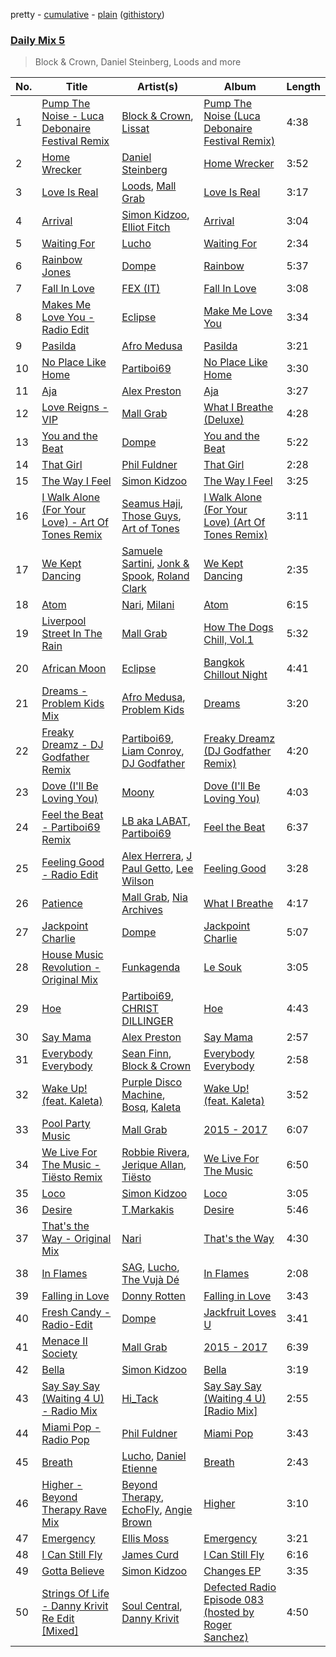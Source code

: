 pretty - [cumulative](/playlists/cumulative/Daily%20Mix%205.md) - [plain](/playlists/plain/37i9dQZF1E36TO0q54WsJv) ([githistory](https://github.githistory.xyz/vitokorn/spotify-playlist-archive/blob/master/playlists/plain/37i9dQZF1E36TO0q54WsJv))

### [Daily Mix 5](https://open.spotify.com/playlist/37i9dQZF1E36TO0q54WsJv)

> Block & Crown, Daniel Steinberg, Loods and more

| No. | Title | Artist(s) | Album | Length |
|---|---|---|---|---|
| 1 | [Pump The Noise - Luca Debonaire Festival Remix](https://open.spotify.com/track/4puI8v1WqmoRHDHBJbPhl0) | [Block & Crown](https://open.spotify.com/artist/5jO3o2nsu0GTQBc8Lgcna7), [Lissat](https://open.spotify.com/artist/4WLMZyCKtweyr6aPRT48wN) | [Pump The Noise (Luca Debonaire Festival Remix)](https://open.spotify.com/album/4NwXBXdBuMyw1XYZl1oG9v) | 4:38 |
| 2 | [Home Wrecker](https://open.spotify.com/track/6xW6NZV4YrnRGhWeBC8KiQ) | [Daniel Steinberg](https://open.spotify.com/artist/6mU76NVrD4mcmA5WIoiUMV) | [Home Wrecker](https://open.spotify.com/album/60jvU4z1eJEp1dQumeDuSC) | 3:52 |
| 3 | [Love Is Real](https://open.spotify.com/track/7nZNvE2EdKrH127yzBMW8E) | [Loods](https://open.spotify.com/artist/1uF7AFfGahplhiaHEy9NNl), [Mall Grab](https://open.spotify.com/artist/7yF6JnFPDzgml2Ytkyl5D7) | [Love Is Real](https://open.spotify.com/album/2zQJvUy9Cw6BGlYBBL4f8X) | 3:17 |
| 4 | [Arrival](https://open.spotify.com/track/1h7bFk0fQbc0uIhmvGd77s) | [Simon Kidzoo](https://open.spotify.com/artist/7rsKf4S6rilmYTPrViFPlA), [Elliot Fitch](https://open.spotify.com/artist/2KgR6IARKVVczX7fhfDDrB) | [Arrival](https://open.spotify.com/album/34raZGU48RiHZpGEHUlOoz) | 3:04 |
| 5 | [Waiting For](https://open.spotify.com/track/0t0zppTeTQodL3e2FPGBD7) | [Lucho](https://open.spotify.com/artist/0Fh9nNdiSPLCwaKF1NV9De) | [Waiting For](https://open.spotify.com/album/3sKe08RuoqCCMNvqrr3rkX) | 2:34 |
| 6 | [Rainbow Jones](https://open.spotify.com/track/5Vdav4n7fApxwSy3inYJDJ) | [Dompe](https://open.spotify.com/artist/6izT1rIpURdkh4cjgsileU) | [Rainbow](https://open.spotify.com/album/0ft17JQpomGV8SnNjjmdz9) | 5:37 |
| 7 | [Fall In Love](https://open.spotify.com/track/4WnmClGASmkuzOK4LF6lMB) | [FEX (IT)](https://open.spotify.com/artist/7vNtBWHGUqhiQ0D0S0bvlA) | [Fall In Love](https://open.spotify.com/album/3OvSw1eCXxT3xMyJmO7pUH) | 3:08 |
| 8 | [Makes Me Love You - Radio Edit](https://open.spotify.com/track/0w6tBRpBbMGXY18oibeKjy) | [Eclipse](https://open.spotify.com/artist/0WRjKKSFUIhMP6VaBTbYST) | [Make Me Love You](https://open.spotify.com/album/67eleN1vg8mgIUc92yzj9g) | 3:34 |
| 9 | [Pasilda](https://open.spotify.com/track/6VQDaTTTHeLUhKaHcDe2Bz) | [Afro Medusa](https://open.spotify.com/artist/6D1DgoF2TYTbPQbRPEriaI) | [Pasilda](https://open.spotify.com/album/7nTVeqrRHtGvTRCrrUmdoc) | 3:21 |
| 10 | [No Place Like Home](https://open.spotify.com/track/1Ey2IPAieDj4zb1HEPqWhn) | [Partiboi69](https://open.spotify.com/artist/0CutULGVZ24wOr1HHYoEOL) | [No Place Like Home](https://open.spotify.com/album/4nWvA2h6CIG2m6pUgcers2) | 3:30 |
| 11 | [Aja](https://open.spotify.com/track/1qGtpcoxzY6ouy2yOtwHcN) | [Alex Preston](https://open.spotify.com/artist/0f8HuVIxsHG6bnEZsz0RuD) | [Aja](https://open.spotify.com/album/4vlbEr9onAU8PgaiApOODt) | 3:27 |
| 12 | [Love Reigns - VIP](https://open.spotify.com/track/7m5uBHWwVO6yon7lsOgGRQ) | [Mall Grab](https://open.spotify.com/artist/7yF6JnFPDzgml2Ytkyl5D7) | [What I Breathe (Deluxe)](https://open.spotify.com/album/696j98HfflKXkJ1jDIzaJI) | 4:28 |
| 13 | [You and the Beat](https://open.spotify.com/track/788sSZs1JzQ8wdqvpsSmao) | [Dompe](https://open.spotify.com/artist/6izT1rIpURdkh4cjgsileU) | [You and the Beat](https://open.spotify.com/album/6pK5ZxJIOEPOUsfBfvqA1v) | 5:22 |
| 14 | [That Girl](https://open.spotify.com/track/4WbSbQyu0PXzlKZ9mVDRX8) | [Phil Fuldner](https://open.spotify.com/artist/1DKPQBaKEzmQzWG1GwJoXT) | [That Girl](https://open.spotify.com/album/1T1a1SNBCNLpA8mEhr2CvP) | 2:28 |
| 15 | [The Way I Feel](https://open.spotify.com/track/3NIqNUhnPzY4UACs5StdxV) | [Simon Kidzoo](https://open.spotify.com/artist/7rsKf4S6rilmYTPrViFPlA) | [The Way I Feel](https://open.spotify.com/album/1Gdd9AJsJb8wVPGLm731yV) | 3:25 |
| 16 | [I Walk Alone (For Your Love) - Art Of Tones Remix](https://open.spotify.com/track/7HE2nkgZGx3bVXRyz6y9su) | [Seamus Haji](https://open.spotify.com/artist/2f6jGbE8VU74rb5AQtOdFz), [Those Guys](https://open.spotify.com/artist/5SoZXXHTYRjRmuDYE0HQCr), [Art of Tones](https://open.spotify.com/artist/4TSLRQcJGybQuNA8ybueEy) | [I Walk Alone (For Your Love) (Art Of Tones Remix)](https://open.spotify.com/album/4kDqilLEXmOUnNtIPdOHJM) | 3:11 |
| 17 | [We Kept Dancing](https://open.spotify.com/track/6LQK9OcjeVgTjN8iLKPVhf) | [Samuele Sartini](https://open.spotify.com/artist/1mDmwVhkzWBBCC8WDpg7qh), [Jonk & Spook](https://open.spotify.com/artist/6iIYgGL8ey9QXv82z41c5c), [Roland Clark](https://open.spotify.com/artist/4OGlp2UdUQGPJVbvJ82Cz5) | [We Kept Dancing](https://open.spotify.com/album/0fRkPkffppY6DxRBEh6txA) | 2:35 |
| 18 | [Atom](https://open.spotify.com/track/6oc4d9ybbLJZ5hYGRhlwsH) | [Nari](https://open.spotify.com/artist/4BnRrrEajkXTP4tPtpL7SS), [Milani](https://open.spotify.com/artist/09jpKMBT8vG1D1q8SBXH6H) | [Atom](https://open.spotify.com/album/0J6wMqEuFZEHzxQEhtthHY) | 6:15 |
| 19 | [Liverpool Street In The Rain](https://open.spotify.com/track/2anY2gPJklTi9HcFx4Xdas) | [Mall Grab](https://open.spotify.com/artist/7yF6JnFPDzgml2Ytkyl5D7) | [How The Dogs Chill, Vol.1](https://open.spotify.com/album/12KUsz5VGp0SNjfXPxNVjE) | 5:32 |
| 20 | [African Moon](https://open.spotify.com/track/3F4ZXBlLut1MDsm4xiRQFs) | [Eclipse](https://open.spotify.com/artist/0WRjKKSFUIhMP6VaBTbYST) | [Bangkok Chillout Night](https://open.spotify.com/album/6YjtGmUl8LgWdKV5EJetN4) | 4:41 |
| 21 | [Dreams - Problem Kids Mix](https://open.spotify.com/track/3jwhwhslHg2aQqiMgrOpv7) | [Afro Medusa](https://open.spotify.com/artist/6D1DgoF2TYTbPQbRPEriaI), [Problem Kids](https://open.spotify.com/artist/2DdvxOO6AjR8UgQLh2m8oz) | [Dreams](https://open.spotify.com/album/6aWV3VqjTPAZchdmW2rUx2) | 3:20 |
| 22 | [Freaky Dreamz - DJ Godfather Remix](https://open.spotify.com/track/1HM0YmpKruSy9j06ZED6gi) | [Partiboi69](https://open.spotify.com/artist/0CutULGVZ24wOr1HHYoEOL), [Liam Conroy](https://open.spotify.com/artist/3uWMA3AINNZLh7UliO4rAs), [DJ Godfather](https://open.spotify.com/artist/0cKrM2XKF7wxyfEQDauvyQ) | [Freaky Dreamz (DJ Godfather Remix)](https://open.spotify.com/album/3zvU0ibIZYMjHalWsw5Iid) | 4:20 |
| 23 | [Dove (I'll Be Loving You)](https://open.spotify.com/track/2YCesiSx9IgzW37uDAgtJ9) | [Moony](https://open.spotify.com/artist/1FXHK05nyBt3fmMYfQljRi) | [Dove (I'll Be Loving You)](https://open.spotify.com/album/6F27aWciswrYu0ZRZKGdaR) | 4:03 |
| 24 | [Feel the Beat - Partiboi69 Remix](https://open.spotify.com/track/2wNEBBr52TumYRmtYH1ocC) | [LB aka LABAT](https://open.spotify.com/artist/02fHczhlgEBCCjzjsNvJAh), [Partiboi69](https://open.spotify.com/artist/0CutULGVZ24wOr1HHYoEOL) | [Feel the Beat](https://open.spotify.com/album/4izfgFschtwTedFJH5b4rO) | 6:37 |
| 25 | [Feeling Good - Radio Edit](https://open.spotify.com/track/4cAE34bHOqEqePmZri3RWP) | [Alex Herrera](https://open.spotify.com/artist/32xcCXfiEJ6OcgAsD3zUA2), [J Paul Getto](https://open.spotify.com/artist/2qplg23iVeAdhFhv7KPcj2), [Lee Wilson](https://open.spotify.com/artist/0kgsfMP7coSEX8bwUQVivr) | [Feeling Good](https://open.spotify.com/album/3ERqKZpA6z0KwlBBcwJhpP) | 3:28 |
| 26 | [Patience](https://open.spotify.com/track/0MYqjhoG0r9K23MAk4ok5A) | [Mall Grab](https://open.spotify.com/artist/7yF6JnFPDzgml2Ytkyl5D7), [Nia Archives](https://open.spotify.com/artist/7BMR0fwtEvzGtK4rNGdoiQ) | [What I Breathe](https://open.spotify.com/album/4Xt7IVNtLEjVjetUBufoyw) | 4:17 |
| 27 | [Jackpoint Charlie](https://open.spotify.com/track/2IGsp3lYf5KZwFYmtwyFkb) | [Dompe](https://open.spotify.com/artist/6izT1rIpURdkh4cjgsileU) | [Jackpoint Charlie](https://open.spotify.com/album/5RUy84MMY5G1GEp6mRtZYQ) | 5:07 |
| 28 | [House Music Revolution - Original Mix](https://open.spotify.com/track/2HjJnt8csFUXtX4LOlHUj9) | [Funkagenda](https://open.spotify.com/artist/2bElZdbJcj6B8WIP2fiKsG) | [Le Souk](https://open.spotify.com/album/5BQHfElwPIkZfT1GkpV6mV) | 3:05 |
| 29 | [Hoe](https://open.spotify.com/track/6Alnnwoyf0MVnOZME6p6TD) | [Partiboi69](https://open.spotify.com/artist/0CutULGVZ24wOr1HHYoEOL), [CHRIST DILLINGER](https://open.spotify.com/artist/5wtRHmD5xeAYuwxiteR5t3) | [Hoe](https://open.spotify.com/album/2CtMkQOUMEtPUiG5pSBtQl) | 4:43 |
| 30 | [Say Mama](https://open.spotify.com/track/1dWVnxjhpYqkD1PrHI7GS2) | [Alex Preston](https://open.spotify.com/artist/0f8HuVIxsHG6bnEZsz0RuD) | [Say Mama](https://open.spotify.com/album/4RgJere6EOhvRuVNrC6KzU) | 2:57 |
| 31 | [Everybody Everybody](https://open.spotify.com/track/1ctHtFHXBpuhBW4bHZUj5o) | [Sean Finn](https://open.spotify.com/artist/5xUacP1mVGfiY7Zr9RskmS), [Block & Crown](https://open.spotify.com/artist/5jO3o2nsu0GTQBc8Lgcna7) | [Everybody Everybody](https://open.spotify.com/album/42apIcg9hjcAWe2MR2iVdM) | 2:58 |
| 32 | [Wake Up! (feat. Kaleta)](https://open.spotify.com/track/7sMYJtxTHZKCDr48rAoA4J) | [Purple Disco Machine](https://open.spotify.com/artist/2WBJQGf1bT1kxuoqziH5g4), [Bosq](https://open.spotify.com/artist/2tpbLTmBZZcGvcCHX6uw1U), [Kaleta](https://open.spotify.com/artist/1nvtmWdce9bvVkKAZ5g46m) | [Wake Up! (feat. Kaleta)](https://open.spotify.com/album/3tTRLML0NouWERt09k2Whv) | 3:52 |
| 33 | [Pool Party Music](https://open.spotify.com/track/4JHzX0ZqlUR4cTFqELFl8o) | [Mall Grab](https://open.spotify.com/artist/7yF6JnFPDzgml2Ytkyl5D7) | [2015 - 2017](https://open.spotify.com/album/5aqiSYD4CoXgKW7p7mUNex) | 6:07 |
| 34 | [We Live For The Music - Tiësto Remix](https://open.spotify.com/track/3FZPCdNFffckEafaKKyYEI) | [Robbie Rivera](https://open.spotify.com/artist/4bYwbb6k4ujHD2NXRxSwRP), [Jerique Allan](https://open.spotify.com/artist/0l97W1hO4sLhYw7eskqYEO), [Tiësto](https://open.spotify.com/artist/2o5jDhtHVPhrJdv3cEQ99Z) | [We Live For The Music](https://open.spotify.com/album/5abo95K8IJ25vBTV6xDjVn) | 6:50 |
| 35 | [Loco](https://open.spotify.com/track/5ck9jBX5O2YESyRMrWYmir) | [Simon Kidzoo](https://open.spotify.com/artist/7rsKf4S6rilmYTPrViFPlA) | [Loco](https://open.spotify.com/album/4eMkKIsAAgmAfxJ9tvida9) | 3:05 |
| 36 | [Desire](https://open.spotify.com/track/4UqqF7X0DQkKCTYQC62eMe) | [T.Markakis](https://open.spotify.com/artist/5hmp0NIkvK7MBXw4lHNCZu) | [Desire](https://open.spotify.com/album/5Oji7cBwk9RbJD8efYOwG0) | 5:46 |
| 37 | [That's the Way - Original Mix](https://open.spotify.com/track/6ickys3a0pAAzpgaZn7Wgb) | [Nari](https://open.spotify.com/artist/4BnRrrEajkXTP4tPtpL7SS) | [That's the Way](https://open.spotify.com/album/57TwI60ke0BKWaKXSlSQCN) | 4:30 |
| 38 | [In Flames](https://open.spotify.com/track/2HNn0DzRQFontxhp7QYlzF) | [SAG](https://open.spotify.com/artist/3laRUVXNA2glQ95MJJ5qHi), [Lucho](https://open.spotify.com/artist/0Fh9nNdiSPLCwaKF1NV9De), [The Vujà Dé](https://open.spotify.com/artist/0yrGVe3z7pqMgE3Xzscn6P) | [In Flames](https://open.spotify.com/album/0CfjFbJNKwV7F9jsFlczKD) | 2:08 |
| 39 | [Falling in Love](https://open.spotify.com/track/34wYeftwmQnwMvVevmPm5h) | [Donny Rotten](https://open.spotify.com/artist/542Fuv2U5rjcCdAu1ZCTaZ) | [Falling in Love](https://open.spotify.com/album/1SaKMJ46nXa6b7HrjFMrwL) | 3:43 |
| 40 | [Fresh Candy - Radio-Edit](https://open.spotify.com/track/5GZuFhqkC6KSc8Ran1GRLb) | [Dompe](https://open.spotify.com/artist/6izT1rIpURdkh4cjgsileU) | [Jackfruit Loves U](https://open.spotify.com/album/3fYlp3RlvMKk1KuSdukqPD) | 3:41 |
| 41 | [Menace II Society](https://open.spotify.com/track/7p4Z5K2sJOGkqcUh0dm254) | [Mall Grab](https://open.spotify.com/artist/7yF6JnFPDzgml2Ytkyl5D7) | [2015 - 2017](https://open.spotify.com/album/5aqiSYD4CoXgKW7p7mUNex) | 6:39 |
| 42 | [Bella](https://open.spotify.com/track/5AXwvyAKqmUDcHf8KwdS0a) | [Simon Kidzoo](https://open.spotify.com/artist/7rsKf4S6rilmYTPrViFPlA) | [Bella](https://open.spotify.com/album/7hVBBugcFVyU4fWRtu8w7y) | 3:19 |
| 43 | [Say Say Say (Waiting 4 U) - Radio Mix](https://open.spotify.com/track/5fpjavxccYCvgNPxlYLIz3) | [Hi_Tack](https://open.spotify.com/artist/6N1W9mAlncCKbqBHgBR2bN) | [Say Say Say (Waiting 4 U) [Radio Mix]](https://open.spotify.com/album/1ksNFE3ilFzjzfC63W0XR9) | 2:55 |
| 44 | [Miami Pop - Radio Pop](https://open.spotify.com/track/03iDz3awrRvRQZ6cDq2H7g) | [Phil Fuldner](https://open.spotify.com/artist/1DKPQBaKEzmQzWG1GwJoXT) | [Miami Pop](https://open.spotify.com/album/67tn126RJbkmq5feWcoU4q) | 3:43 |
| 45 | [Breath](https://open.spotify.com/track/5TR2ewQtnmctoiwBoPTCuM) | [Lucho](https://open.spotify.com/artist/0Fh9nNdiSPLCwaKF1NV9De), [Daniel Etienne](https://open.spotify.com/artist/0HS4eQaqJ9tjYwXUPF7SsS) | [Breath](https://open.spotify.com/album/2vdCGXDWZgcUHVuLhsQU9t) | 2:43 |
| 46 | [Higher - Beyond Therapy Rave Mix](https://open.spotify.com/track/1G5KeCCUcLMWdrf6PueZIw) | [Beyond Therapy](https://open.spotify.com/artist/6AbqzVK8cdKmDXlTQihgFC), [EchoFly](https://open.spotify.com/artist/4JoFh5OZNQ7vGP6c3mueXu), [Angie Brown](https://open.spotify.com/artist/1T94SgNcfrWDaZMOqlgP8F) | [Higher](https://open.spotify.com/album/1qzZncPccN6AUUPLlhkj3g) | 3:10 |
| 47 | [Emergency](https://open.spotify.com/track/0kTx02KSqepU3wnlMhkcgI) | [Ellis Moss](https://open.spotify.com/artist/0XOfJ1JJXwMVJG26ZZj3UQ) | [Emergency](https://open.spotify.com/album/2fsWUO1d1X82mlUvB048HZ) | 3:21 |
| 48 | [I Can Still Fly](https://open.spotify.com/track/1HxQziJWM1NvLUikUVlkgx) | [James Curd](https://open.spotify.com/artist/2PwiPk4hJp1MX6zH2YJmIL) | [I Can Still Fly](https://open.spotify.com/album/5UE6ooXMvLzkrZKiLHYWlO) | 6:16 |
| 49 | [Gotta Believe](https://open.spotify.com/track/6lS8YclZjHHiflPuLG4eXg) | [Simon Kidzoo](https://open.spotify.com/artist/7rsKf4S6rilmYTPrViFPlA) | [Changes EP](https://open.spotify.com/album/6OICJ3V1eLF0NTfMY4Em4n) | 3:35 |
| 50 | [Strings Of Life - Danny Krivit Re Edit [Mixed]](https://open.spotify.com/track/5GndQG5t6KAvQQ0o6y3LUg) | [Soul Central](https://open.spotify.com/artist/7AhOEwT7t9lSIypvP1WTGP), [Danny Krivit](https://open.spotify.com/artist/0Y5z4slenWMoTz3sg8N6xD) | [Defected Radio Episode 083 (hosted by Roger Sanchez)](https://open.spotify.com/album/6k67Ldms0tn4yfvp7VhUSP) | 4:50 |